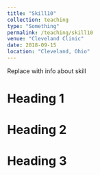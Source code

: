 ```yaml
---
title: "Skill10"
collection: teaching
type: "Something"
permalink: /teaching/skill10
venue: "Cleveland Clinic"
date: 2018-09-15
location: "Cleveland, Ohio"
---
```


Replace with info about skill

Heading 1
======

Heading 2
======

Heading 3
======
